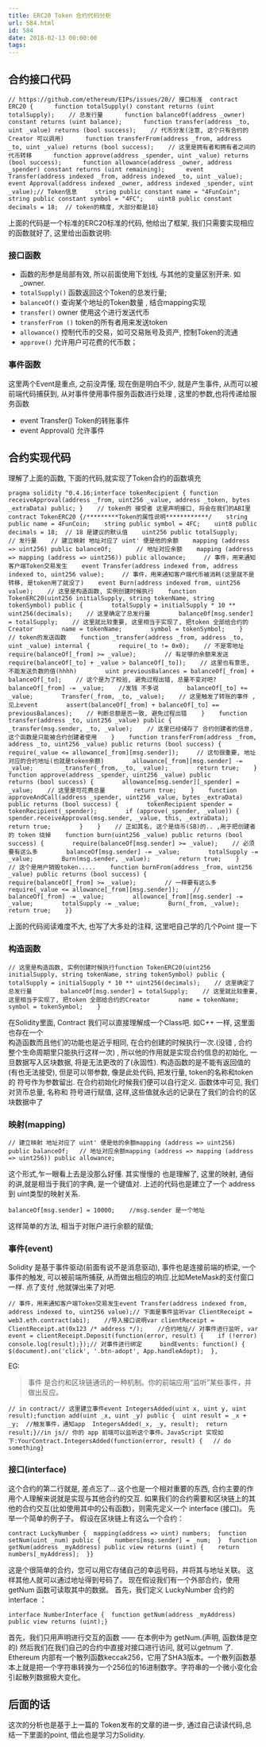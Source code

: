 ```yaml
---
title: ERC20 Token 合约代码分析
url: 584.html
id: 584
date: 2018-02-13 00:00:00
tags:
---
```


[](https://www.diglp.xyz/2018/02/13/ERC20%20Token%20%E5%90%88%E7%BA%A6%E4%BB%A3%E7%A0%81%E5%88%86%E6%9E%90/#%E5%90%88%E7%BA%A6%E6%8E%A5%E5%8F%A3%E4%BB%A3%E7%A0%81 "合约接口代码")合约接口代码
----------------------------------------------------------------------------------------------------------------------------------------------------------------------------------

    // https://github.com/ethereum/EIPs/issues/20// 接口标准  contract ERC20 {      function totalSupply() constant returns (uint totalSupply);    // 总发行量      function balanceOf(address _owner) constant returns (uint balance);      function transfer(address _to, uint _value) returns (bool success);    // 代币分发(注意, 这个只有合约的Creator 可以调用)      function transferFrom(address _from, address _to, uint _value) returns (bool success);    // 这里是拥有者和拥有者之间的代币转移      function approve(address _spender, uint _value) returns (bool success);      function allowance(address _owner, address _spender) constant returns (uint remaining);      event Transfer(address indexed _from, address indexed _to, uint _value);      event Approval(address indexed _owner, address indexed _spender, uint _value);// Token信息     string public constant name = "4FunCoin";    string public constant symbol = "4FC";    uint8 public constant decimals = 18;  // token的精度, 大部分都是18}

上面的代码是一个标准的ERC20标准的代码, 他给出了框架, 我们只需要实现相应的函数就好了, 这里给出函数说明:

### [](https://www.diglp.xyz/2018/02/13/ERC20%20Token%20%E5%90%88%E7%BA%A6%E4%BB%A3%E7%A0%81%E5%88%86%E6%9E%90/#%E6%8E%A5%E5%8F%A3%E5%87%BD%E6%95%B0 "接口函数")接口函数

*   函数的形参是局部有效, 所以前面使用下划线, 与其他的变量区别开来. 如 _owner.
*   `totalSupply()` 函数返回这个Token的总发行量;
*   `balanceOf()` 查询某个地址的Token数量 , 结合mapping实现
*   `transfer()` owner 使用这个进行发送代币
*   `transferFrom ()` token的所有者用来发送token
*   `allowance()` 控制代币的交易，如可交易账号及资产, 控制Token的流通
*   `approve()` 允许用户可花费的代币数；

### [](https://www.diglp.xyz/2018/02/13/ERC20%20Token%20%E5%90%88%E7%BA%A6%E4%BB%A3%E7%A0%81%E5%88%86%E6%9E%90/#%E4%BA%8B%E4%BB%B6%E5%87%BD%E6%95%B0 "事件函数")事件函数

这里两个Event是重点, 之前没弄懂, 现在倒是明白不少, 就是产生事件, 从而可以被前端代码捕获到, 从对事件使用事件服务函数进行处理 , 这里的参数,也将传递给服务函数

*   event Transfer() Token的转账事件
*   event Approval() 允许事件

[](https://www.diglp.xyz/2018/02/13/ERC20%20Token%20%E5%90%88%E7%BA%A6%E4%BB%A3%E7%A0%81%E5%88%86%E6%9E%90/#%E5%90%88%E7%BA%A6%E5%AE%9E%E7%8E%B0%E4%BB%A3%E7%A0%81 "合约实现代码")合约实现代码
----------------------------------------------------------------------------------------------------------------------------------------------------------------------------------

理解了上面的函数, 下面的代码,就实现了Token合约的函数填充

    pragma solidity ^0.4.16;interface tokenRecipient { function receiveApproval(address _from, uint256 _value, address _token, bytes _extraData) public; }    // token的 接受者 这里声明接口, 将会在我们的ABI里contract TokenERC20 {/*********Token的属性说明************/    string public name = 4FunCoin;    string public symbol = 4FC;    uint8 public decimals = 18;  // 18 是建议的默认值    uint256 public totalSupply;    // 发行量    // 建立映射 地址对应了 uint' 便是他的余额    mapping (address => uint256) public balanceOf;       // 地址对应余额    mapping (address => mapping (address => uint256)) public allowance;     // 事件，用来通知客户端Token交易发生    event Transfer(address indexed from, address indexed to, uint256 value);     // 事件，用来通知客户端代币被消耗(这里就不是转移, 是token用了就没了)    event Burn(address indexed from, uint256 value);    // 这里是构造函数, 实例创建时候执行    function TokenERC20(uint256 initialSupply, string tokenName, string tokenSymbol) public {        totalSupply = initialSupply * 10 ** uint256(decimals);    // 这里确定了总发行量        balanceOf[msg.sender] = totalSupply;    // 这里就比较重要, 这里相当于实现了, 把token 全部给合约的Creator        name = tokenName;        symbol = tokenSymbol;    }    // token的发送函数    function _transfer(address _from, address _to, uint _value) internal {        require(_to != 0x0);    // 不是零地址        require(balanceOf[_from] >= _value);        // 有足够的余额来发送        require(balanceOf[_to] + _value > balanceOf[_to]);    // 这里也有意思, 不能发送负数的值(hhhh)        uint previousBalances = balanceOf[_from] + balanceOf[_to];    // 这个是为了校验, 避免过程出错, 总量不变对吧?        balanceOf[_from] -= _value;    //发钱 不多说        balanceOf[_to] += _value;        Transfer(_from, _to, _value);    // 这里触发了转账的事件 , 见上event        assert(balanceOf[_from] + balanceOf[_to] == previousBalances);    // 判断总额是否一致, 避免过程出错    }    function transfer(address _to, uint256 _value) public {        _transfer(msg.sender, _to, _value);    // 这里已经储存了 合约创建者的信息, 这个函数是只能被合约创建者使用    }    function transferFrom(address _from, address _to, uint256 _value) public returns (bool success) {        require(_value <= allowance[_from][msg.sender]);     // 这句很重要, 地址对应的合约地址(也就是token余额)        allowance[_from][msg.sender] -= _value;        _transfer(_from, _to, _value);        return true;    }    function approve(address _spender, uint256 _value) public        returns (bool success) {        allowance[msg.sender][_spender] = _value;    // 这里是可花费总量        return true;    }    function approveAndCall(address _spender, uint256 _value, bytes _extraData) public returns (bool success) {        tokenRecipient spender = tokenRecipient(_spender);        if (approve(_spender, _value)) {            spender.receiveApproval(msg.sender, _value, this, _extraData);            return true;        }    }    // 正如其名, 这个是烧币(SB)的.. ,用于把创建者的 token 烧掉    function burn(uint256 _value) public returns (bool success) {        require(balanceOf[msg.sender] >= _value);    // 必须要有这么多        balanceOf[msg.sender] -= _value;        totalSupply -= _value;        Burn(msg.sender, _value);        return true;    }    // 这个是用户销毁token.....    function burnFrom(address _from, uint256 _value) public returns (bool success) {        require(balanceOf[_from] >= _value);        // 一样要有这么多        require(_value <= allowance[_from][msg.sender]);    //         balanceOf[_from] -= _value;        allowance[_from][msg.sender] -= _value;        totalSupply -= _value;        Burn(_from, _value);        return true;    }}

上面的代码阅读难度不大, 也写了大多处的注释, 这里吧自己学的几个Point 提一下

### [](https://www.diglp.xyz/2018/02/13/ERC20%20Token%20%E5%90%88%E7%BA%A6%E4%BB%A3%E7%A0%81%E5%88%86%E6%9E%90/#%E6%9E%84%E9%80%A0%E5%87%BD%E6%95%B0 "构造函数")构造函数

    // 这里是构造函数, 实例创建时候执行function TokenERC20(uint256 initialSupply, string tokenName, string tokenSymbol) public {    totalSupply = initialSupply * 10 ** uint256(decimals);    // 这里确定了总发行量        balanceOf[msg.sender] = totalSupply;    // 这里就比较重要, 这里相当于实现了, 把token 全部给合约的Creator        name = tokenName;        symbol = tokenSymbol;    }

在Solidity里面, Contract 我们可以直接理解成一个Class吧. 如C++ 一样, 这里面也存在一个  
构造函数而且他们的功能也是近乎相同, 在合约创建的时候执行一次.(没错 , 合约整个生命周期里只能执行这样一次) , 所以他的作用就是实现合约信息的初始化, 一旦数据写入区块数据, 将是无法更改的了(永固性). 构造函数的是不能有返回值的(有也无法接受), 但是可以带参数, 像是此处代码, 把发行量, token的名称和token的 符号作为参数留出. 在合约初始化时候我们便可以自行定义. 函数体中可见, 我们对货币总量, 名称和 符号进行赋值, 这样,这些值就永远的记录在了我们的合约的区块数据中了

### [](https://www.diglp.xyz/2018/02/13/ERC20%20Token%20%E5%90%88%E7%BA%A6%E4%BB%A3%E7%A0%81%E5%88%86%E6%9E%90/#%E6%98%A0%E5%B0%84-mapping "映射(mapping)")映射(mapping)

    // 建立映射 地址对应了 uint' 便是他的余额mapping (address => uint256) public balanceOf;   // 地址对应余额mapping (address => mapping (address => uint256)) public allowance;

这个形式,乍一眼看上去是没那么好懂. 其实慢慢的 也是理解了, 这里的映射, 通俗的讲,就是相当于我们的字典, 是一个键值对. 上述的代码也是建立了一个 address 到 uint类型的映射关系.

    balanceOf[msg.sender] = 10000;    //msg.sender 是一个地址

这样简单的方法, 相当于对账户进行余额的赋值;

### [](https://www.diglp.xyz/2018/02/13/ERC20%20Token%20%E5%90%88%E7%BA%A6%E4%BB%A3%E7%A0%81%E5%88%86%E6%9E%90/#%E4%BA%8B%E4%BB%B6-event "事件(event)")事件(event)

Solidity 是基于事件驱动(前面有说不是消息驱动), 事件也是连接前端的桥梁, 一个事件的触发, 可以被前端所捕获, 从而做出相应的响应.比如MeteMask的支付窗口一样. 点了支付 ,他就弹出来了对吧.

    // 事件，用来通知客户端Token交易发生event Transfer(address indexed from, address indexed to, uint256 value);// 下面是事件监听var ClientReceipt = web3.eth.contract(abi);    //导入接口说明var clientReceipt = ClientReceipt.at(0x123 /* address */);    //合约地址// 对事件进行监听, var event = clientReceipt.Deposit(function(error, result) {    if (!error)        console.log(result);});// 对事件进行绑定     bindEvents: function() {    $(document).on('click', '.btn-adopt', App.handleAdopt);  },

EG:

> 事件 是合约和区块链通讯的一种机制。你的前端应用“监听”某些事件，并做出反应。

    // in contract// 这里建立事件event IntegersAdded(uint x, uint y, uint result);function add(uint _x, uint _y) public {  uint result = _x + _y;  //触发事件，通知app  IntegersAdded(_x, _y, result);  return result;}//in js// 你的 app 前端可以监听这个事件。JavaScript 实现如下:YourContract.IntegersAdded(function(error, result) {   // do something}

### [](https://www.diglp.xyz/2018/02/13/ERC20%20Token%20%E5%90%88%E7%BA%A6%E4%BB%A3%E7%A0%81%E5%88%86%E6%9E%90/#%E6%8E%A5%E5%8F%A3-interface "接口(interface)")接口(interface)

这个合约的第二行就是, 差点忘了… 这个也是一个相对重要的东西, 合约主要的作用个人理解来说就是实现与其他合约的交互. 如果我们的合约需要和区块链上的其他的合约交互(比如使用其中的公有函数)，则需先定义一个 interface (接口)。 先举一个简单的例子子。 假设在区块链上有这么一个合约：

    contract LuckyNumber {  mapping(address => uint) numbers;  function setNum(uint _num) public {    numbers[msg.sender] = _num;  }  function getNum(address _myAddress) public view returns (uint) {    return numbers[_myAddress];  }}

这是个很简单的合约，您可以用它存储自己的幸运号码，并将其与地址关联。 这样其他人就可以通过地址得到号码了。 现在假设我们有一个外部合约，使用 getNum 函数可读取其中的数据。 首先，我们定义 LuckyNumber 合约的 interface ：

    interface NumberInterface {  function getNum(address _myAddress) public view returns (uint);}

首先，我们只用声明进行交互的函数 —— 在本例中为 getNum.(声明, 函数体是空的) 然后我们在我们自己的合约中直接对接口进行访问, 就可以getnum 了. Ethereum 内部有一个散列函数keccak256，它用了SHA3版本。一个散列函数基本上就是把一个字符串转换为一个256位的16进制数字。字符串的一个微小变化会引起散列数据极大变化。

[](https://www.diglp.xyz/2018/02/13/ERC20%20Token%20%E5%90%88%E7%BA%A6%E4%BB%A3%E7%A0%81%E5%88%86%E6%9E%90/#%E5%90%8E%E9%9D%A2%E7%9A%84%E8%AF%9D "后面的话")后面的话
------------------------------------------------------------------------------------------------------------------------------------------------------------

这次的分析也是基于上一篇的 Token发布的文章的进一步, 通过自己读读代码,总结一下里面的point, 借此也是学习力Solidity.
